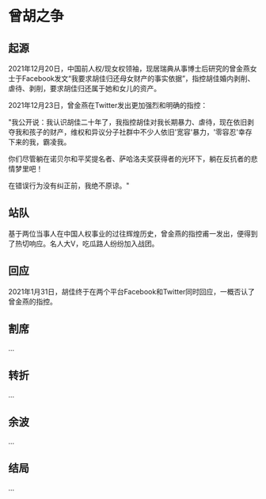 # 曾胡之争

## 起源

2021年12月20日，中国前人权/现女权领袖，现居瑞典从事博士后研究的曾金燕女士于Facebook发文“我要求胡佳归还母女财产的事实依据”，指控胡佳婚内剥削、虐待、剥削，要求胡佳归还属于她和女儿的资产。

2021年12月23日，曾金燕在Twitter发出更加强烈和明确的指控：

"我公开说：我认识胡佳二十年了，我指控胡佳对我长期暴力、虐待，现在依旧剥夺我和孩子的财产，维权和异议分子社群中不少人依旧'宽容'暴力，'零容忍'幸存下来的我，霸凌我。

你们尽管躺在诺贝尔和平奖提名者、萨哈洛夫奖获得者的光环下，躺在反抗者的悲情梦里吧！

在错误行为没有纠正前，我绝不原谅。"


## 站队

基于两位当事人在中国人权事业的过往辉煌历史，曾金燕的指控甫一发出，便得到了热切响应。名人大V，吃瓜路人纷纷加入战团。

## 回应
2021年1月31日，胡佳终于在两个平台Facebook和Twitter同时回应，一概否认了曾金燕的指控。

## 割席
...

## 转折
...

## 余波
...

## 结局
...


